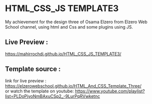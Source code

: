 # HTML_CSS_JS TEMPLATE3
My achievement for the design three of Osama Elzero from Elzero Web School channel, using html and Css and some plugins using JS.
## Live Preview :
https://mahirrochdi.github.io/HTML_CSS_JS_TEMPLATE3/
## Template source : 
link for live preview : https://elzerowebschool.github.io/HTML_And_CSS_Template_Three/ <br/>
or watch the template on youtube: https://www.youtube.com/playlist?list=PLDoPjvoNmBAxuCSp2_-9LurPqRVwketnc
